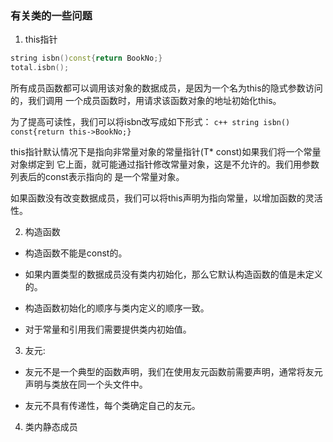 ### 有关类的一些问题

1. this指针

```c++
string isbn()const{return BookNo;}
total.isbn();
```

所有成员函数都可以调用该对象的数据成员，是因为一个名为this的隐式参数访问的，我们调用
一个成员函数时，用请求该函数对象的地址初始化this。

为了提高可读性，我们可以将isbn改写成如下形式：
```c++ string isbn() const{return this->BookNo;}```

this指针默认情况下是指向非常量对象的常量指针(T* const)如果我们将一个常量对象绑定到
它上面，就可能通过指针修改常量对象，这是不允许的。我们用参数列表后的const表示指向的
是一个常量对象。

如果函数没有改变数据成员，我们可以将this声明为指向常量，以增加函数的灵活性。

2. 构造函数

+ 构造函数不能是const的。

+ 如果内置类型的数据成员没有类内初始化，那么它默认构造函数的值是未定义的。

+ 构造函数初始化的顺序与类内定义的顺序一致。

+ 对于常量和引用我们需要提供类内初始值。

3. 友元:

* 友元不是一个典型的函数声明，我们在使用友元函数前需要声明，通常将友元声明与类放在同一个头文件中。

* 友元不具有传递性，每个类确定自己的友元。


4. 类内静态成员
